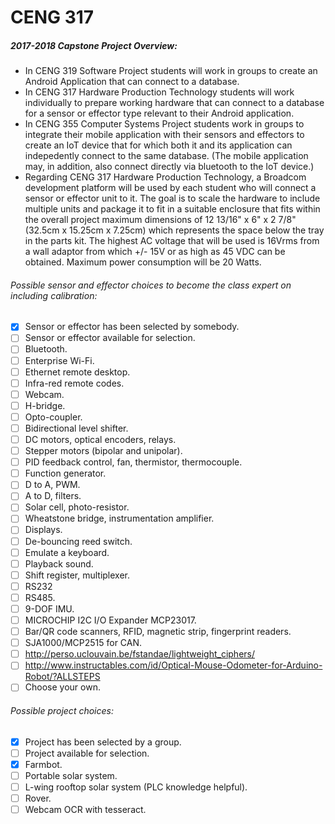 # CENG 317
##### 2017-2018 Capstone Project Overview:
- In CENG 319 Software Project students will work in groups to create an Android Application that can connect to a database.
- In CENG 317 Hardware Production Technology students will work individually to prepare working hardware that can connect to a database for a sensor or effector type relevant to their Android application.
- In CENG 355 Computer Systems Project students work in groups to integrate their mobile application with their sensors and effectors to create an IoT device that for which both it and its application can indepedently connect to the same database. (The mobile application may, in addition, also connect directly via bluetooth to the IoT device.) 
- Regarding CENG 317 Hardware Production Technology, a Broadcom development platform will be used by each student who will connect a sensor or effector unit to it. The goal is to scale the hardware to include multiple units and package it to fit in a suitable enclosure that fits within the overall project maximum dimensions of 12 13/16" x 6" x 2 7/8" (32.5cm x 15.25cm x 7.25cm) which represents the space below the tray in the parts kit. The highest AC voltage that will be used is 16Vrms from a wall adaptor from which +/- 15V or as high as 45 VDC can be obtained. Maximum power consumption will be 20 Watts.
###### Possible sensor and effector choices to become the class expert on including calibration:
- [x] Sensor or effector has been selected by somebody.
- [ ] Sensor or effector available for selection.
- [ ] Bluetooth.
- [ ] Enterprise Wi-Fi.
- [ ] Ethernet remote desktop.
- [ ] Infra-red remote codes.
- [ ] Webcam.
- [ ] H-bridge.
- [ ] Opto-coupler.
- [ ] Bidirectional level shifter.
- [ ] DC motors, optical encoders, relays.
- [ ] Stepper motors (bipolar and unipolar).
- [ ] PID feedback control, fan, thermistor, thermocouple.
- [ ] Function generator.
- [ ] D to A, PWM.
- [ ] A to D, filters.
- [ ] Solar cell, photo-resistor.
- [ ] Wheatstone bridge, instrumentation amplifier.
- [ ] Displays.
- [ ] De-bouncing reed switch.
- [ ] Emulate a keyboard.
- [ ] Playback sound.
- [ ] Shift register, multiplexer.
- [ ] RS232
- [ ] RS485.
- [ ] 9-DOF IMU.
- [ ] MICROCHIP I2C I/O Expander MCP23017.
- [ ] Bar/QR code scanners, RFID, magnetic strip, fingerprint readers.
- [ ] SJA1000/MCP2515 for CAN.
- [ ] http://perso.uclouvain.be/fstandae/lightweight_ciphers/
- [ ] http://www.instructables.com/id/Optical-Mouse-Odometer-for-Arduino-Robot/?ALLSTEPS
- [ ] Choose your own.
###### Possible project choices:
- [x] Project has been selected by a group.
- [ ] Project available for selection.
- [x] Farmbot.
- [ ] Portable solar system.
- [ ] L-wing rooftop solar system (PLC knowledge helpful).
- [ ] Rover.
- [ ] Webcam OCR with tesseract.
